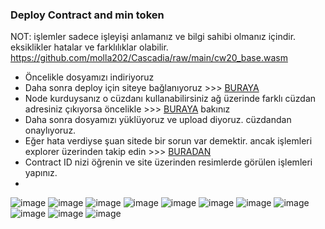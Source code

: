 


### Deploy Contract and min token
NOT: işlemler sadece işleyişi anlamanız ve bilgi sahibi olmanız içindir. eksiklikler hatalar ve farklılıklar olabilir.
https://github.com/molla202/Cascadia/raw/main/cw20_base.wasm

* Öncelikle dosyamızı indiriyoruz
* Daha sonra deploy için siteye bağlanıyoruz >>> [BURAYA](https://cosmwasm.cascadia.foundation/contracts/upload/)
* Node kurduysanız o cüzdanı kullanabilirsiniz ağ üzerinde farklı cüzdan adresiniz çıkıyorsa öncelikle >>> [BURAYA](https://github.com/molla202/Cascadia/blob/main/farkl%C4%B1%20c%C3%BCzdan%20sorunu.md) bakınız
* Daha sonra dosyamızı yüklüyoruz ve upload diyoruz. cüzdandan onaylıyoruz.
* Eğer hata verdiyse şuan sitede bir sorun var demektir. ancak işlemleri explorer üzerinden takip edin >>> [BURADAN](https://testnet.itrocket.net/cascadia)
* Contract ID nizi öğrenin ve site üzerinden resimlerde görülen işlemleri yapınız.
* 



![image](https://github.com/molla202/Cascadia/assets/91562185/0dd74e57-99c7-4763-b2d8-91f3173815fe)
![image](https://github.com/molla202/Cascadia/assets/91562185/b24fba7f-5cde-41ca-970f-34793213ab9f)
![image](https://github.com/molla202/Cascadia/assets/91562185/b7c038d7-50ff-48ae-b5f4-d268b4754834)
![image](https://github.com/molla202/Cascadia/assets/91562185/7cec5d9a-0a9b-4b58-aee7-d54750e35c1c)
![image](https://github.com/molla202/Cascadia/assets/91562185/a01be971-6ceb-4384-8171-56eed8ee4cba)
![image](https://github.com/molla202/Cascadia/assets/91562185/d8ab4f0f-8e4c-4b4e-aa4d-5f26603c6e3a)
![image](https://github.com/molla202/Cascadia/assets/91562185/10ac67ec-dd97-465d-b96d-64dff85e45b3)
![image](https://github.com/molla202/Cascadia/assets/91562185/2991e3aa-e2af-4bc3-8e42-c5cb68ec47db)
![image](https://github.com/molla202/Cascadia/assets/91562185/e170f807-eec7-4062-b70b-a7ff7ef3445f)
![image](https://github.com/molla202/Cascadia/assets/91562185/ce76bc95-3a3f-4325-849e-929e92d55a1f)
![image](https://github.com/molla202/Cascadia/assets/91562185/1a91b339-12b4-400d-91fa-9b32a5c5e27d)












